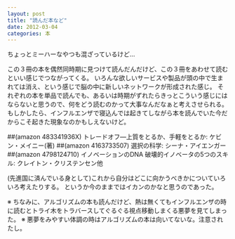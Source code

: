 ```yaml
---
layout: post
title: "読んだ本など"
date: 2012-03-04
categories: 本
---
```

ちょっとミーハーなやつも混ざっているけど…

この３冊の本を偶然同時期に見つけて読んだんだけど、この３冊をあわせて読むといい感じでつながってくる。
いろんな欲しいサービスや製品が頭の中で生まれては消え、という感じで脳の中に新しいネットワークが形成された感じ。
それぞれの本を単品で読んでも、あるいは時期がずれたらきっとこういう感じにはならないと思うので、何をどう読むのかって大事なんだなぁと考えさせられる。
もしかしたら、インフルエンザで寝込んでは起きてしながら本を読んでいた今だからこそ起きた現象なのかもしえないけど。

##(amazon 483341936X)  トレードオフ―上質をとるか、手軽をとるか: ケビン・メイニー(著)
##(amazon 4163733507)  選択の科学: シーナ・アイエンガー
##(amazon 4798124710)  イノベーションのDNA 破壊的イノベータの5つのスキル: クレイトン・クリステンセン他

(先進国に済んでいる身として)これから自分はどこに向かうべきかについていろいろ考えたりする。
というか今のままではイカンのかなと思うのであった。

※ ちなみに、アルゴリズムの本も読んだけど、熱は無くてもインフルエンザの時に読むとトライ木をトラバースしてぐるぐる視点移動しまくる悪夢を見てしまった。
※ 悪夢をみやすい体調の時はアルゴリズムの本は向いてないな。注意されたし。
